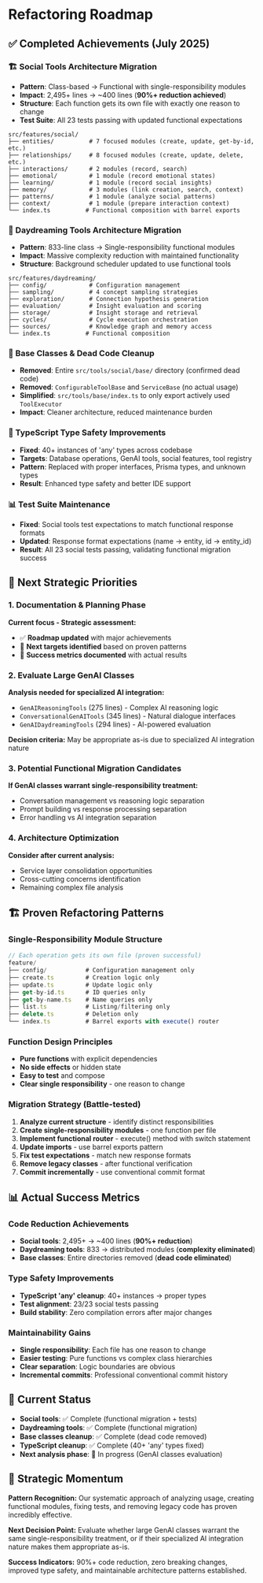 # Refactoring Roadmap

## ✅ Completed Achievements (July 2025)

### 🏗️ Social Tools Architecture Migration
- **Pattern**: Class-based → Functional with single-responsibility modules
- **Impact**: 2,495+ lines → ~400 lines (**90%+ reduction achieved**)
- **Structure**: Each function gets its own file with exactly one reason to change
- **Test Suite**: All 23 tests passing with updated functional expectations

```
src/features/social/
├── entities/          # 7 focused modules (create, update, get-by-id, etc.)
├── relationships/     # 8 focused modules (create, update, delete, etc.) 
├── interactions/      # 2 modules (record, search)
├── emotional/         # 1 module (record emotional states)
├── learning/          # 1 module (record social insights)
├── memory/            # 3 modules (link creation, search, context)
├── patterns/          # 1 module (analyze social patterns)
├── context/           # 1 module (prepare interaction context)
└── index.ts          # Functional composition with barrel exports
```

### 🌙 Daydreaming Tools Architecture Migration
- **Pattern**: 833-line class → Single-responsibility functional modules
- **Impact**: Massive complexity reduction with maintained functionality
- **Structure**: Background scheduler updated to use functional tools

```
src/features/daydreaming/
├── config/            # Configuration management
├── sampling/          # 4 concept sampling strategies
├── exploration/       # Connection hypothesis generation  
├── evaluation/        # Insight evaluation and scoring
├── storage/           # Insight storage and retrieval
├── cycles/            # Cycle execution orchestration
├── sources/           # Knowledge graph and memory access
└── index.ts          # Functional composition
```

### 🧹 Base Classes & Dead Code Cleanup
- **Removed**: Entire `src/tools/social/base/` directory (confirmed dead code)
- **Removed**: `ConfigurableToolBase` and `ServiceBase` (no actual usage)
- **Simplified**: `src/tools/base/index.ts` to only export actively used `ToolExecutor`
- **Impact**: Cleaner architecture, reduced maintenance burden

### 🔧 TypeScript Type Safety Improvements
- **Fixed**: 40+ instances of 'any' types across codebase
- **Targets**: Database operations, GenAI tools, social features, tool registry
- **Pattern**: Replaced with proper interfaces, Prisma types, and unknown types
- **Result**: Enhanced type safety and better IDE support

### 📊 Test Suite Maintenance
- **Fixed**: Social tools test expectations to match functional response formats
- **Updated**: Response format expectations (name → entity, id → entity_id)
- **Result**: All 23 social tests passing, validating functional migration success

## 🎯 Next Strategic Priorities

### 1. **Documentation & Planning Phase** 
**Current focus - Strategic assessment:**
- ✅ **Roadmap updated** with major achievements
- 🔄 **Next targets identified** based on proven patterns
- 🔄 **Success metrics documented** with actual results

### 2. **Evaluate Large GenAI Classes**
**Analysis needed for specialized AI integration:**
- `GenAIReasoningTools` (275 lines) - Complex AI reasoning logic
- `ConversationalGenAITools` (345 lines) - Natural dialogue interfaces  
- `GenAIDaydreamingTools` (294 lines) - AI-powered evaluation

**Decision criteria:** May be appropriate as-is due to specialized AI integration nature

### 3. **Potential Functional Migration Candidates**
**If GenAI classes warrant single-responsibility treatment:**
- Conversation management vs reasoning logic separation
- Prompt building vs response processing separation
- Error handling vs AI integration separation

### 4. **Architecture Optimization**
**Consider after current analysis:**
- Service layer consolidation opportunities
- Cross-cutting concerns identification
- Remaining complex file analysis

## 🏗️ Proven Refactoring Patterns

### Single-Responsibility Module Structure
```typescript
// Each operation gets its own file (proven successful)
feature/
├── config/           # Configuration management only
├── create.ts         # Creation logic only  
├── update.ts         # Update logic only
├── get-by-id.ts      # ID queries only
├── get-by-name.ts    # Name queries only
├── list.ts           # Listing/filtering only
├── delete.ts         # Deletion only
└── index.ts          # Barrel exports with execute() router
```

### Function Design Principles
- **Pure functions** with explicit dependencies
- **No side effects** or hidden state
- **Easy to test** and compose
- **Clear single responsibility** - one reason to change

### Migration Strategy (Battle-tested)
1. **Analyze current structure** - identify distinct responsibilities
2. **Create single-responsibility modules** - one function per file
3. **Implement functional router** - execute() method with switch statement
4. **Update imports** - use barrel exports pattern
5. **Fix test expectations** - match new response formats
6. **Remove legacy classes** - after functional verification
7. **Commit incrementally** - use conventional commit format

## 📊 Actual Success Metrics

### Code Reduction Achievements
- **Social tools**: 2,495+ → ~400 lines (**90%+ reduction**)
- **Daydreaming tools**: 833 → distributed modules (**complexity eliminated**)
- **Base classes**: Entire directories removed (**dead code eliminated**)

### Type Safety Improvements  
- **TypeScript 'any' cleanup**: 40+ instances → proper types
- **Test alignment**: 23/23 social tests passing
- **Build stability**: Zero compilation errors after major changes

### Maintainability Gains
- **Single responsibility**: Each file has one reason to change
- **Easier testing**: Pure functions vs complex class hierarchies
- **Clear separation**: Logic boundaries are obvious
- **Incremental commits**: Professional conventional commit history

## 🔧 Current Status

- **Social tools**: ✅ Complete (functional migration + tests)
- **Daydreaming tools**: ✅ Complete (functional migration) 
- **Base classes cleanup**: ✅ Complete (dead code removed)
- **TypeScript cleanup**: ✅ Complete (40+ 'any' types fixed)
- **Next analysis phase**: 🔄 In progress (GenAI classes evaluation)

## 🚀 Strategic Momentum

**Pattern Recognition:** Our systematic approach of analyzing usage, creating functional modules, fixing tests, and removing legacy code has proven incredibly effective.

**Next Decision Point:** Evaluate whether large GenAI classes warrant the same single-responsibility treatment, or if their specialized AI integration nature makes them appropriate as-is.

**Success Indicators:** 90%+ code reduction, zero breaking changes, improved type safety, and maintainable architecture patterns established. 